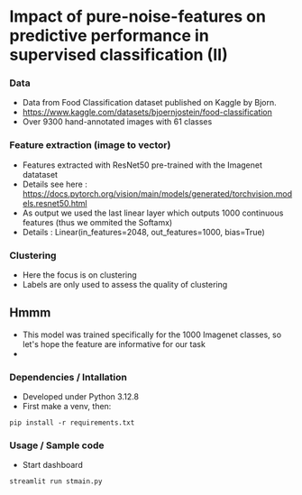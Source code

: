# Impact of pure-noise-features on predictive performance in supervised classification (II)

### Data
* Data from Food Classification dataset published on Kaggle by Bjorn.
* https://www.kaggle.com/datasets/bjoernjostein/food-classification
* Over 9300 hand-annotated images with 61 classes

### Feature extraction (image to vector)
* Features extracted with ResNet50 pre-trained with the Imagenet datataset
* Details see here : https://docs.pytorch.org/vision/main/models/generated/torchvision.models.resnet50.html
* As output we used the last linear layer which outputs 1000 continuous features (thus we ommited the  Softamx) 
* Details : Linear(in_features=2048, out_features=1000, bias=True)

### Clustering
* Here the focus is on clustering
* Labels are only used to assess the quality of clustering


## Hmmm
* This model was trained specifically for the 1000 Imagenet classes, so let's hope the feature are informative for our task
* 


### Dependencies / Intallation
* Developed under Python 3.12.8
* First make a venv, then:
```
pip install -r requirements.txt
```

### Usage / Sample code
*  Start dashboard
```bash 
streamlit run stmain.py

```

